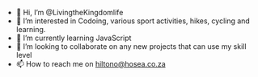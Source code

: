 - 👋 Hi, I’m @LivingtheKingdomlife
- 👀 I’m interested in Codoing, various sport activities, hikes, cycling and learning.
- 🌱 I’m currently learning JavaScript
- 💞️ I’m looking to collaborate on any new projects that can use my skill level
- 📫 How to reach me on hiltono@hosea.co.za

<!---
LivingtheKingdomlife/LivingtheKingdomlife is a ✨ special ✨ repository because its `README.md` (this file) appears on your GitHub profile.
You can click the Preview link to take a look at your changes.
--->
